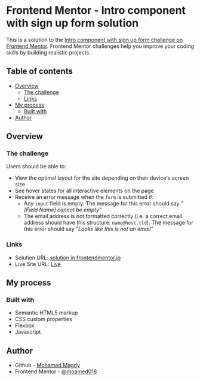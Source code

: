 # Frontend Mentor - Intro component with sign up form solution

This is a solution to the [Intro component with sign up form challenge on Frontend Mentor](https://www.frontendmentor.io/challenges/intro-component-with-signup-form-5cf91bd49edda32581d28fd1). Frontend Mentor challenges help you improve your coding skills by building realistic projects. 

## Table of contents

- [Overview](#overview)
  - [The challenge](#the-challenge)
  - [Links](#links)
- [My process](#my-process)
  - [Built with](#built-with)
- [Author](#author)


## Overview

### The challenge

Users should be able to:

- View the optimal layout for the site depending on their device's screen size
- See hover states for all interactive elements on the page
- Receive an error message when the `form` is submitted if:
  - Any `input` field is empty. The message for this error should say *"[Field Name] cannot be empty"*
  - The email address is not formatted correctly (i.e. a correct email address should have this structure: `name@host.tld`). The message for this error should say *"Looks like this is not an email"*

### Links

- Solution URL: [solution in frontendmentor.io](https://www.frontendmentor.io/solutions/intro-component-with-signup-form-wlpAMw91oT)
- Live Site URL: [Live](https://moamed018.github.io/frontend_mentor/intro_component_with_signup_form/)

## My process

### Built with

- Semantic HTML5 markup
- CSS custom properties
- Flexbox
- Javascript 

## Author

- Github - [Mohamed Magdy](https://github.com/moamed018)
- Frontend Mentor - [@moamed018](https://www.frontendmentor.io/profile/moamed018)

